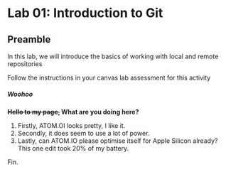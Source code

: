 # Lab 01: Introduction to Git

## Preamble

In this lab, we will introduce the basics of working with local and remote repositories

Follow the instructions in your canvas lab assessment for this activity


##### Woohoo

**~~Hello to my page,~~ What are you doing here?**

1. Firstly, ATOM.OI looks pretty, I like it.
2. Secondly, it does seem to use a lot of power.
3. Lastly, can ATOM.IO please optimise itself for Apple Silicon already? This one edit took 20% of my battery.

Fin.

